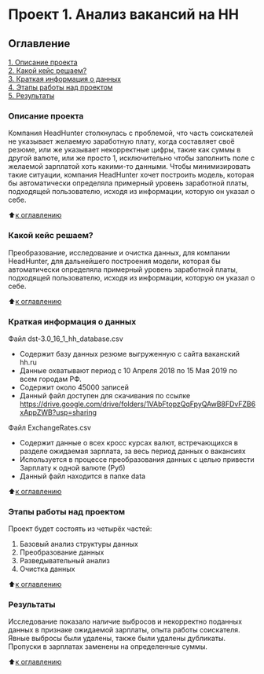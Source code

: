 # Проект 1. Анализ вакансий на HH

## Оглавление  
[1. Описание проекта](https://github.com/AnyaChirkova/Project_1_HH_analysis/blob/master/README.md#Описание-проекта)  
[2. Какой кейс решаем?](https://github.com/AnyaChirkova/Project_1_HH_analysis/blob/master/README.md#Какой-кейс-решаем)  
[3. Краткая информация о данных](https://github.com/AnyaChirkova/Project_1_HH_analysis/blob/master/README.md#Краткая-информация-о-данных)  
[4. Этапы работы над проектом](https://github.com/AnyaChirkova/Project_1_HH_analysis/blob/master/README.md#Этапы-работы-над-проектом)  
[5. Результаты](https://github.com/AnyaChirkova/Project_1_HH_analysis/blob/master/README.md#Результаты)    


### Описание проекта   

Компания HeadHunter столкнулась с проблемой, что часть соискателей не указывает желаемую заработную плату, когда составляет своё резюме, или же указывает некорректные цифры, такие как суммы в другой валюте, или же просто 1, исключительно чтобы заполнить поле с желаемой зарплатой хоть какими-то данными. Чтобы минимизировать такие ситуации, компания HeadHunter хочет построить модель, которая бы автоматически определяла примерный уровень заработной платы, подходящей пользователю, исходя из информации, которую он указал о себе.

:arrow_up:[к оглавлению](https://github.com/AnyaChirkova/Project_1_HH_analysis/blob/master/README.md#Оглавление)

### Какой кейс решаем?

Преобразование, исследование и очистка данных, для компании HeadHunter, для дальнейшего построения модели, которая бы автоматически определяла примерный уровень заработной платы, подходящей пользователю, исходя из информации, которую он указал о себе.

:arrow_up:[к оглавлению](https://github.com/AnyaChirkova/Project_1_HH_analysis/blob/master/README.md#Оглавление)
### Краткая информация о данных

Файл dst-3.0_16_1_hh_database.csv
* Содержит базу данных резюме выгруженную с сайта ваканский hh.ru
* Данные охватывают период с 10 Апреля 2018 по 15 Мая 2019 по всем городам РФ.
* Содержит около 45000 записей
* Данный файл доступен для скачивания по ссылке https://drive.google.com/drive/folders/1VAbFtopzQqFpyQAwB8FDvFZB6xAppZWB?usp=sharing

Файл ExchangeRates.csv
* Содержит данные о всех кросс курсах валют, встречающихся в разделе ожидаемая зарплата, за весь период данных о вакансиях
* Используется в процессе преобразования данных с целью привести Зарплату к одной валюте (Руб)
* Данный файл находится в папке data

:arrow_up:[к оглавлению](https://github.com/AnyaChirkova/Project_1_HH_analysis/blob/master/README.md#Оглавление)

### Этапы работы над проектом 

Проект будет состоять из четырёх частей:

1. Базовый анализ структуры данных
2. Преобразование данных
3. Разведывательный анализ
4. Очистка данных

:arrow_up:[к оглавлению](https://github.com/AnyaChirkova/Project_1_HH_analysis/blob/master/README.md#Оглавление)

### Результаты

Исследование показало наличие выбросов и некорректно поданных данных в признаке ожидаемой зарплаты, опыта работы соискателя. Явные выбросы были удалены, также были удалены дубликаты. Пропуски в зарплатах заменены на определенные суммы. 

:arrow_up:[к оглавлению](https://github.com/AnyaChirkova/Project_1_HH_analysis/blob/master/README.md#Оглавление)
